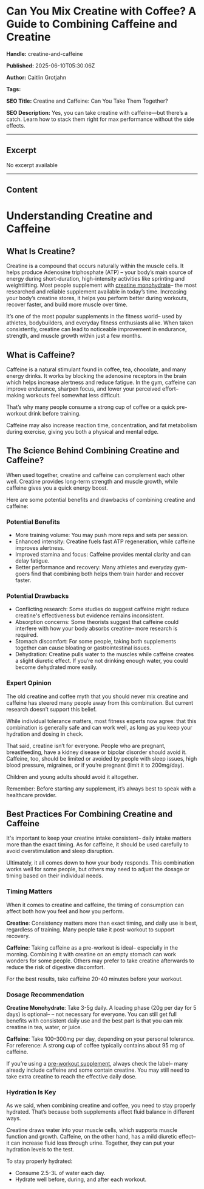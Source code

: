 # Can You Mix Creatine with Coffee? A Guide to Combining Caffeine and Creatine

**Handle:** creatine-and-caffeine

**Published:** 2025-06-10T05:30:06Z

**Author:** Caitlin Grotjahn

**Tags:** 

**SEO Title:** Creatine and Caffeine: Can You Take Them Together?

**SEO Description:** Yes, you can take creatine with caffeine—but there’s a catch. Learn how to stack them right for max performance without the side effects.

---

## Excerpt

No excerpt available

---

## Content

# Understanding Creatine and Caffeine

## What Is Creatine?

Creatine is a compound that occurs naturally within the muscle cells. It helps produce Adenosine triphosphate (ATP) – your body’s main source of energy during short-duration, high-intensity activities like sprinting and weightlifting. Most people supplement with [creatine monohydrate](https://www.vpa.com.au/products/creatine-monohydrate)– the most researched and reliable supplement available in today’s time. Increasing your body’s creatine stores, it helps you perform better during workouts, recover faster, and build more muscle over time.

It’s one of the most popular supplements in the fitness world– used by athletes, bodybuilders, and everyday fitness enthusiasts alike. When taken consistently, creatine can lead to noticeable improvement in endurance, strength, and muscle growth within just a few months.

## What is Caffeine?

Caffeine is a natural stimulant found in coffee, tea, chocolate, and many energy drinks. It works by blocking the adenosine receptors in the brain which helps increase alertness and reduce fatigue. In the gym, caffeine can improve endurance, sharpen focus, and lower your perceived effort– making workouts feel somewhat less difficult.

That’s why many people consume a strong cup of coffee or a quick pre-workout drink before training.

Caffeine may also increase reaction time, concentration, and fat metabolism during exercise, giving you both a physical and mental edge.

## The Science Behind Combining Creatine and Caffeine?

When used together, creatine and caffeine can complement each other well. Creatine provides long-term strength and muscle growth, while caffeine gives you a quick energy boost.

Here are some potential benefits and drawbacks of combining creatine and caffeine:

### Potential Benefits

- More training volume: You may push more reps and sets per session.
- Enhanced intensity: Creatine fuels fast ATP regeneration, while caffeine improves alertness.
- Improved stamina and focus: Caffeine provides mental clarity and can delay fatigue.
- Better performance and recovery: Many athletes and everyday gym-goers find that combining both helps them train harder and recover faster.

### Potential Drawbacks

- Conflicting research: Some studies do suggest caffeine might reduce creatine's effectiveness but evidence remains inconsistent.
- Absorption concerns: Some theorists suggest that caffeine could interfere with how your body absorbs creatine– more research is required.
- Stomach discomfort: For some people, taking both supplements together can cause bloating or gastrointestinal issues.
- Dehydration: Creatine pulls water to the muscles while caffeine creates a slight diuretic effect. If you’re not drinking enough water, you could become dehydrated more easily.

### Expert Opinion

The old creatine and coffee myth that you should never mix creatine and caffeine has steered many people away from this combination. But current research doesn’t support this belief.

While individual tolerance matters, most fitness experts now agree: that this combination is generally safe and can work well, as long as you keep your hydration and dosing in check.

That said, creatine isn’t for everyone. People who are pregnant, breastfeeding, have a kidney disease or bipolar disorder should avoid it. Caffeine, too, should be limited or avoided by people with sleep issues, high blood pressure, migraines, or if you’re pregnant (limit it to 200mg/day).

Children and young adults should avoid it altogether.

Remember: Before starting any supplement, it’s always best to speak with a healthcare provider.

## Best Practices For Combining Creatine and Caffeine

It's important to keep your creatine intake consistent– daily intake matters more than the exact timing. As for caffeine, it should be used carefully to avoid overstimulation and sleep disruption.

Ultimately, it all comes down to how your body responds. This combination works well for some people, but others may need to adjust the dosage or timing based on their individual needs.

### Timing Matters

When it comes to creatine and caffeine, the timing of consumption can affect both how you feel and how you perform.

**Creatine**: Consistency matters more than exact timing, and daily use is best, regardless of training. Many people take it post-workout to support recovery.

**Caffeine**: Taking caffeine as a pre-workout is ideal– especially in the morning. Combining it with creatine on an empty stomach can work wonders for some people. Others may prefer to take creatine afterwards to reduce the risk of digestive discomfort.

For the best results, take caffeine 20-40 minutes before your workout.

### Dosage Recommendation

**Creatine Monohydrate**: Take 3-5g daily. A loading phase (20g per day for 5 days) is optional– – not necessary for everyone. You can still get full benefits with consistent daily use and the best part is that you can mix creatine in tea, water, or juice.

**Caffeine**: Take 100–300mg per day, depending on your personal tolerance. For reference: A strong cup of coffee typically contains about 95 mg of caffeine.

If you’re using a [pre-workout supplement](https://www.vpa.com.au/collections/pre-workout-supplements), always check the label– many already include caffeine and some contain creatine. You may still need to take extra creatine to reach the effective daily dose.

### Hydration Is Key

As we said, when combining creatine and coffee, you need to stay properly hydrated. That’s because both supplements affect fluid balance in different ways.

Creatine draws water into your muscle cells, which supports muscle function and growth. Caffeine, on the other hand, has a mild diuretic effect– it can increase fluid loss through urine. Together, they can put your hydration levels to the test.

To stay properly hydrated:

- Consume 2.5-3L of water each day.
- Hydrate well before, during, and after each workout.

